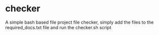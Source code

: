 # checker
A simple bash based file project file checker, simply add the files to the required_docs.txt file and run the checker.sh script
